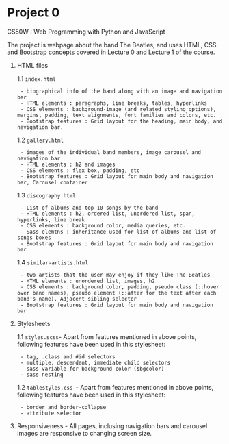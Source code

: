 # Project 0

CS50W : Web Programming with Python and JavaScript

The project is webpage about the band The Beatles, and uses HTML, CSS and Bootstrap concepts covered in Lecture 0 and Lecture 1 of the course. 

1. HTML files
    
    1.1 `index.html`

        - biographical info of the band along with an image and navigation bar
        - HTML elements : paragraphs, line breaks, tables, hyperlinks
        - CSS elements : background-image (and related styling options), margins, padding, text alignments, font families and colors, etc.
        - Bootstrap features : Grid layout for the heading, main body, and navigation bar.

    1.2 `gallery.html`

        - images of the individual band members, image carousel and navigation bar
        - HTML elements : h2 and images
        - CSS elements : flex box, padding, etc
        - Bootstrap features : Grid layout for main body and navigation bar, Carousel container

    1.3 `discography.html`

        - List of albums and top 10 songs by the band
        - HTML elements : h2, ordered list, unordered list, span, hyperlinks, line break
        - CSS elements : background color, media queries, etc.
        - Sass elemtns : inheritance used for list of albums and list of songs boxes
        - Bootstrap features : Grid layout for main body and navigation bar 

    1.4 `similar-artists.html`

        - two artists that the user may enjoy if they like The Beatles
        - HTML elements : unordered list, images, h2
        - CSS elements : background color, padding, pseudo class (::hover over band names), pseudo element (::after for the text after each band's name), Adjacent sibling selector
        - Bootstrap features : Grid layout for main body and navigation bar 

2. Stylesheets

    1.1 `styles.scss`- Apart from features mentioned in above points, following features have been used in this stylesheet:

        - tag, .class and #id selectors
        - multiple, descendent, immediate child selectors
        - sass variable for background color ($bgcolor)
        - sass nesting 

    1.2 `tablestyles.css `- Apart from features mentioned in above points, following features have been used in this stylesheet:

        - border and border-collapse
        - attribute selector 

3. Responsiveness - All pages, inclusing navigation bars and carousel images are responsive to changing screen size.  
